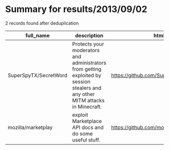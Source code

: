 
# Summary for results/2013/09/02
    
2 records found after deduplication

| full_name | description | html_url | matched_list | matched_count | pushed_at | size | stargazers_count | language | forks_count |
|-----------------------|---------------------------------------------------------------------------------------------------------------------------------|------------------------------------------|----------------|-----------------|---------------------------|--------|--------------------|------------|---------------|
| SuperSpyTX/SecretWord | Protects your moderators and administrators from getting exploited by session stealers and any other MITM attacks in Minecraft. | https://github.com/SuperSpyTX/SecretWord | ['exploit'] | 1 | 2013-09-02 23:08:28+00:00 | 220 | 1 | Java | 2 |
| mozilla/marketplay | exploit Marketplace API docs and do some useful stuff. | https://github.com/mozilla/marketplay | ['exploit'] | 1 | 2013-09-02 18:13:08+00:00 | 148 | 7 | Python | 3 |
